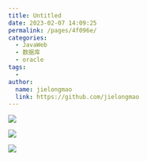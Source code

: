 ```yaml
---
title: Untitled
date: 2023-02-07 14:09:25
permalink: /pages/4f096e/
categories:
  - JavaWeb
  - 数据库
  - oracle
tags:
  - 
author: 
  name: jielongmao
  link: https://github.com/jielongmao
---
```


![](https://cdn.jsdelivr.net/gh/jielongmao/image_bed/blog/Goose.png)

![](https://cdn.jsdelivr.net/gh/jielongmao/image_bed/blog/恶魔人.png)

![](https://cdn.jsdelivr.net/gh/jielongmao/image_bed/blog/563146.jpg)
